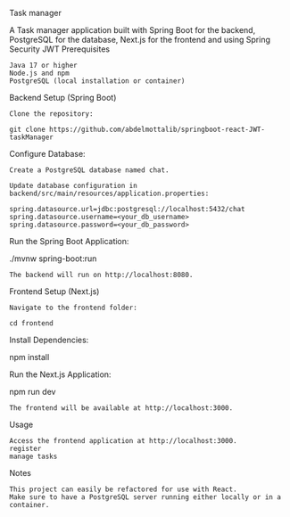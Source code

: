 Task manager

A Task manager application built with Spring Boot for the backend, PostgreSQL for the database, Next.js for the frontend and using Spring Security JWT
Prerequisites

    Java 17 or higher
    Node.js and npm
    PostgreSQL (local installation or container)

Backend Setup (Spring Boot)

    Clone the repository:

    git clone https://github.com/abdelmottalib/springboot-react-JWT-taskManager

Configure Database:

    Create a PostgreSQL database named chat.

    Update database configuration in backend/src/main/resources/application.properties:

    spring.datasource.url=jdbc:postgresql://localhost:5432/chat
    spring.datasource.username=<your_db_username>
    spring.datasource.password=<your_db_password>

Run the Spring Boot Application:

./mvnw spring-boot:run

    The backend will run on http://localhost:8080.

Frontend Setup (Next.js)

    Navigate to the frontend folder:

    cd frontend

Install Dependencies:

npm install

Run the Next.js Application:

npm run dev

    The frontend will be available at http://localhost:3000.

Usage

    Access the frontend application at http://localhost:3000.
    register
    manage tasks

Notes

    This project can easily be refactored for use with React.
    Make sure to have a PostgreSQL server running either locally or in a container.
